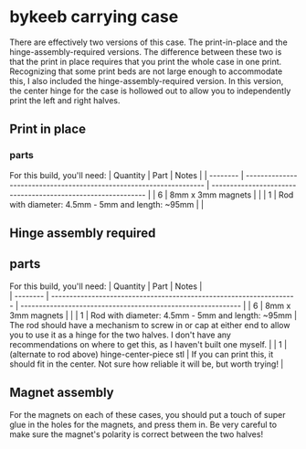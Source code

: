 # bykeeb carrying case

There are effectively two versions of this case. The print-in-place and the hinge-assembly-required versions. The difference between these two is that the print in place requires that you print the whole case in one print. Recognizing that some print beds are not large enough to accommodate this, I also included the hinge-assembly-required version. In this version, the center hinge for the case is hollowed out to allow you to independently print the left and right halves.

## Print in place

### parts

For this build, you'll need:
| Quantity | Part                                                                | Notes                                                        |
| -------- | ------------------------------------------------------------------- | ------------------------------------------------------------ |
| 6        | 8mm x 3mm magnets                                                   |                                                              |
| 1        | Rod with diameter: 4.5mm - 5mm and length: ~95mm                    |                                                              |

## Hinge assembly required

## parts

For this build, you'll need:
| Quantity | Part                                                                | Notes                                                        |                       
| -------- | ------------------------------------------------------------------- | ------------------------------------------------------------ |
| 6        | 8mm x 3mm magnets                                                   |                                                              |
| 1        | Rod with diameter: 4.5mm - 5mm and length: ~95mm                    | The rod should have a mechanism to screw in or cap at either end to allow you to use it as a hinge for the two halves. I don't have any recommendations on where to get this, as I haven't built one myself. |
| 1        | (alternate to rod above) hinge-center-piece stl                     | If you can print this, it should fit in the center. Not sure how reliable it will be, but worth trying! |

## Magnet assembly

For the magnets on each of these cases, you should put a touch of super glue in the holes for the magnets, and press them in. Be very careful to make sure the magnet's polarity is correct between the two halves!